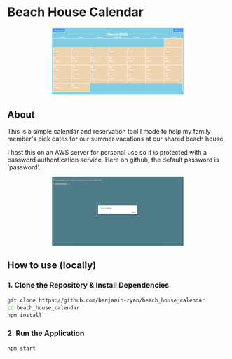 # Beach House Calendar
<p align="center">
  <img src="/images/calendar.png" alt="Calendar" width="300">
</p>

## About
This is a simple calendar and reservation tool I made to help my family member's pick dates for our summer vacations at our shared beach house.

I host this on an AWS server for personal use so it is protected with a password authentication service. Here on github, the default password is 'password'.
<p align="center">
  <img src="/images/login.png" alt="Login Failed" width="300">
</p>

## How to use (locally)

### 1. Clone the Repository & Install Dependencies
```bash
git clone https://github.com/benjamin-ryan/beach_house_calendar
cd beach_house_calendar
npm install
```

### 2. Run the Application
```bash
npm start
```
